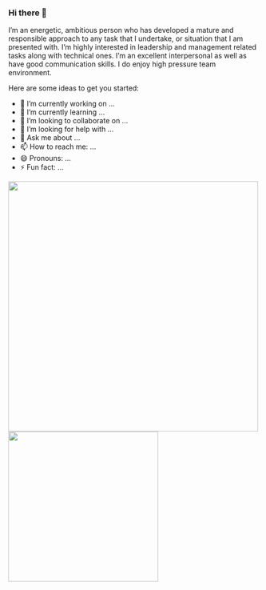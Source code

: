 ### Hi there 👋

I’m an energetic, ambitious person who has developed a mature and responsible approach to any task that I undertake, or situation that I am presented with. I’m highly interested in leadership and management related tasks along with technical ones. I’m an excellent interpersonal as well as have good communication skills. I do enjoy high pressure team environment.

Here are some ideas to get you started:

- 🔭 I’m currently working on ...
- 🌱 I’m currently learning ...
- 👯 I’m looking to collaborate on ...
- 🤔 I’m looking for help with ...
- 💬 Ask me about ...
- 📫 How to reach me: ...
- 😄 Pronouns: ...
- ⚡ Fun fact: ...
<img align="left" src="https://github-readme-stats.vercel.app/api?username=samira9707&show_icons=true&theme=radical" width="500" >
<img src="https://github-readme-stats.vercel.app/api/top-langs/?username=samira9707&langs_count=10" width="300" >
